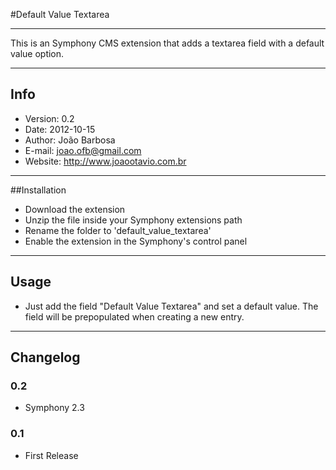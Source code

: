 #Default Value Textarea

---------------------------------------

This is an Symphony CMS extension that adds a textarea field with a default value option.

---------------------------------------

## Info
- Version:	0.2
- Date:		2012-10-15
- Author:	João Barbosa
- E-mail:	<joao.ofb@gmail.com>
- Website:	<http://www.joaootavio.com.br>

---------------------------------------

##Installation

- Download the extension
- Unzip the file inside your Symphony extensions path
- Rename the folder to 'default\_value\_textarea'
- Enable the extension in the Symphony's control panel


---------------------------------------

## Usage

- Just add the field "Default Value Textarea" and set a default value. The field will be prepopulated when creating a new entry.

---------------------------------------

## Changelog

### 0.2
- Symphony 2.3

### 0.1
- First Release